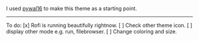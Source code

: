 I used [pywal16](https://github.com/eylles/pywal16) to make this theme as a starting point. 

---

To do: 
[x] Rofi is running beautifully rightnow.
[ ] Check other theme icon. 
[ ] display other mode e.g. run, filebrowser. 
[ ] Change coloring and size. 

